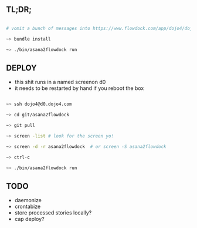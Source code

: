 TL;DR;
-----

```bash

# vomit a bunch of messages into https://www.flowdock.com/app/dojo4/dojo4

~> bundle install

~> ./bin/asana2flowdock run 

```

DEPLOY
------

- this shit runs in a named screenon d0
- it needs to be restarted by hand if you reboot the box

```bash

~> ssh dojo4@d0.dojo4.com

~> cd git/asana2flowdock

~> git pull

~> screen -list # look for the screen yo!

~> screen -d -r asana2flowdock  # or screen -S asana2flowdock

~> ctrl-c

~> ./bin/asana2flowdock run

```




TODO
----

- daemonize
- crontabize
- store processed stories locally?
- cap deploy?



 
